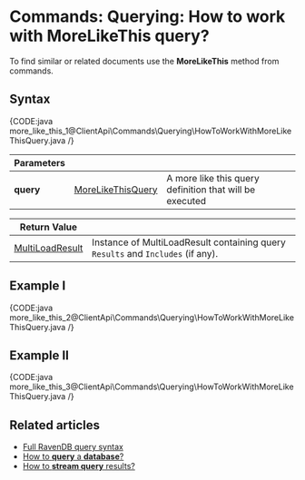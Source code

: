 # Commands: Querying: How to work with MoreLikeThis query?

To find similar or related documents use the **MoreLikeThis** method from commands.

## Syntax

{CODE:java more_like_this_1@ClientApi\Commands\Querying\HowToWorkWithMoreLikeThisQuery.java /}

| Parameters | | |
| ------------- | ------------- | ----- |
| **query** | [MoreLikeThisQuery](../../../glossary/more-like-this-query) | A more like this query definition that will be executed |

| Return Value | |
| ------------- | ----- |
| [MultiLoadResult](../../../glossary/multi-load-result) | Instance of MultiLoadResult containing query `Results` and `Includes` (if any). |

## Example I

{CODE:java more_like_this_2@ClientApi\Commands\Querying\HowToWorkWithMoreLikeThisQuery.java /}

## Example II

{CODE:java more_like_this_3@ClientApi\Commands\Querying\HowToWorkWithMoreLikeThisQuery.java /}

## Related articles

- [Full RavenDB query syntax](../../../indexes/querying/full-query-syntax)   
- [How to **query** a **database**?](../../../client-api/commands/querying/how-to-query-a-database)   
- [How to **stream query** results?](../../../client-api/commands/querying/how-to-stream-query-results)   
